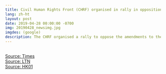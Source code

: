 ```yaml
---
title: Civil Human Rights Front (CHRF) organised in rally in opposition to the ‘anti-extraditional law’ 
lang: zh-ht
layout: post
date: 2019-04-28 00:00:00 -0700
img: 20190428_newsimg.jpg
imgdes: (google)
description: The CHRF organised a rally to oppose the amendments to the Fugitives bill (also called the ‘extradition law’). The CHRF said 130,000 people participated. The police said there were 22,800 people at the peak of the march. It was the all time record-high rally since the assumption of office by the Chief Executive Carrie Lam.
---
```


<br>[Source: Times](https://www.reuters.com/article/us-hongkong-politics-extradition/thousands-take-to-hong-kong-streets-to-protest-new-extradition-laws-idUSKCN1S405E)
<br>[Source: LTN](https://news.ltn.com.tw/news/world/breakingnews/2773172)
<br>[Source: HK01](https://www.hk01.com/%E6%94%BF%E6%83%85/322949/%E9%80%83%E7%8A%AF%E6%A2%9D%E4%BE%8B-%E6%B0%91%E9%99%A3-13%E8%90%AC%E4%BA%BA%E9%81%8A%E8%A1%8C-%E8%AD%A6%E6%96%B9-2-28%E8%90%AC%E4%BA%BA-%E5%89%B5%E6%9E%97%E9%84%AD%E4%B8%8A%E4%BB%BB%E6%96%B0%E9%AB%98)

